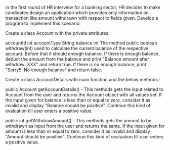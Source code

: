 In the first round of HR interview for a banking sector,  HR decides to make candidates design an application which provides only  information on transaction like amount withdrawn with respect to fields given. Develop a program to implement this scenario. 

Create a class Account with the private attributes: 

accountId  int
accountType String 
balance int
The method public boolean withdraw(int) used  to calculate the current balance of the respective account. Before that it should enough balance.  If there is enough balance, deduct the amount from the balance and print "Balance amount after withdraw: XXX" and return true.  If there is no enough balance, print "Sorry!!! No enough balance" and return false. 

Create a class AccountDetails with main function and the below methods :

public Account getAccountDetails() -  This methods gets the input related to Account from the user and returns the Account object with all values set.  If the input given for balance is less than or equal to zero, consider it as invalid and display "Balance should be positive". Continue this kind of evaluation till user enters a positive value.

public int getWithdrawAmount() -  This methods gets the amount to be withdrawn as input from the user and returns the same.  If the input given for amount is less than or equal to zero, consider it as invalid and display "Amount should be positive". Continue this kind of evaluation till user enters a positive value.